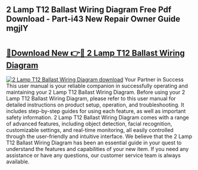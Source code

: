 ## 2 Lamp T12 Ballast Wiring Diagram Free Pdf Download - Part-i43 New Repair Owner Guide mgjlY

# <h2><a href="http://dfttbjc.blite.top/?on=2+Lamp+T12+Ballast+Wiring+Diagram">🔗Download New 👉🔴 2 Lamp T12 Ballast Wiring Diagram</a></h2>

[![2 Lamp T12 Ballast Wiring Diagram download](https://i.imgur.com/lujVjoI.png)](http://dfttbjc.blite.top/?on=2+Lamp+T12+Ballast+Wiring+Diagram)
Your Partner in Success This user manual is your reliable companion in successfully operating and maintaining your 2 Lamp T12 Ballast Wiring Diagram. Before using your 2 Lamp T12 Ballast Wiring Diagram, please refer to this user manual for detailed instructions on product setup, operation, and troubleshooting. It includes step-by-step guides for using each feature, as well as important safety information. 2 Lamp T12 Ballast Wiring Diagram comes with a range of advanced features, including object detection, facial recognition, customizable settings, and real-time monitoring, all easily controlled through the user-friendly and intuitive interface. We believe that the 2 Lamp T12 Ballast Wiring Diagram has been an essential guide in your quest to understand the features and capabilities of your new item. If you need any assistance or have any questions, our customer service team is always available.

